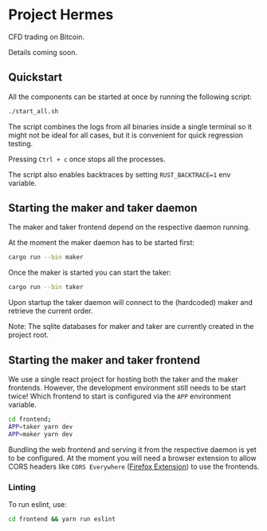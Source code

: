 # Project Hermes

CFD trading on Bitcoin.

Details coming soon.

## Quickstart

All the components can be started at once by running the following script:

```bash
./start_all.sh
```

The script combines the logs from all binaries inside a single terminal so it
might not be ideal for all cases, but it is convenient for quick regression testing.

Pressing `Ctrl + c` once stops all the processes.

The script also enables backtraces by setting `RUST_BACKTRACE=1` env variable.

## Starting the maker and taker daemon

The maker and taker frontend depend on the respective daemon running.

At the moment the maker daemon has to be started first:

```bash
cargo run --bin maker
```

Once the maker is started you can start the taker:

```bash
cargo run --bin taker
```

Upon startup the taker daemon will connect to the (hardcoded) maker and retrieve the current order.

Note: The sqlite databases for maker and taker are currently created in the project root.

## Starting the maker and taker frontend

We use a single react project for hosting both the taker and the maker frontends.
However, the development environment still needs to be start twice!
Which frontend to start is configured via the `APP` environment variable.

```bash
cd frontend;
APP=taker yarn dev
APP=maker yarn dev
```

Bundling the web frontend and serving it from the respective daemon is yet to be configured.
At the moment you will need a browser extension to allow CORS headers like `CORS Everywhere` ([Firefox Extension](https://addons.mozilla.org/en-US/firefox/addon/cors-everywhere/)) to use the frontends.

### Linting

To run eslint, use:

```bash
cd frontend && yarn run eslint
```
